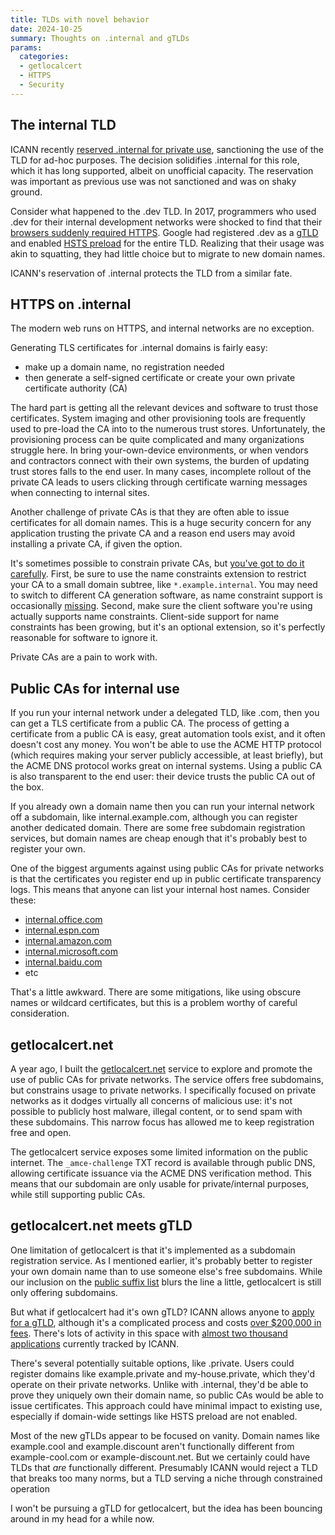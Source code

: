 ```yaml
---
title: TLDs with novel behavior
date: 2024-10-25
summary: Thoughts on .internal and gTLDs
params:
  categories:
  - getlocalcert
  - HTTPS
  - Security
---
```



## The internal TLD

ICANN recently 
[reserved .internal for private use](https://www.theregister.com/2024/08/08/dot_internal_ratified/),
sanctioning the use of the TLD for ad-hoc purposes.
The decision solidifies .internal for this role, which it has long supported, albeit on unofficial capacity.
The reservation was important as previous use was not sanctioned and was on shaky ground.

Consider what happened to the .dev TLD.
In 2017, programmers who used .dev for their internal development networks were shocked to find that their
[browsers suddenly required HTTPS](https://medium.engineering/use-a-dev-domain-not-anymore-95219778e6fd).
Google had registered .dev as a
[gTLD](https://en.wikipedia.org/wiki/Generic_top-level_domain)
and enabled
[HSTS preload](https://alexsci.com/blog/hsts-adoption/)
for the entire TLD.
Realizing that their usage was akin to squatting, they had little choice but to migrate to new domain names.

ICANN's reservation of .internal protects the TLD from a similar fate.


## HTTPS on .internal

The modern web runs on HTTPS, and internal networks are no exception.

Generating TLS certificates for .internal domains is fairly easy:
* make up a domain name, no registration needed
* then generate a self-signed certificate or create your own private certificate authority (CA)

The hard part is getting all the relevant devices and software to trust those certificates.
System imaging and other provisioning tools are frequently used to pre-load the CA into to the numerous trust stores.
Unfortunately, the provisioning process can be quite complicated and many organizations struggle here.
In bring your-own-device environments, or when vendors and contractors connect with their own systems, the burden of updating trust stores falls to the end user.
In many cases, incomplete rollout of the private CA leads to users clicking through certificate warning messages when connecting to internal sites.

Another challenge of private CAs is that they are often able to issue certificates for all domain names.
This is a huge security concern for any application trusting the private CA and a reason end users may avoid installing a private CA, if given the option.

It's sometimes possible to constrain private CAs, but [you've got to do it carefully](https://alexsci.com/blog/name-non-constraint/).
First, be sure to use the name constraints extension to restrict your CA to a small domain subtree, like `*.example.internal`.
You may need to switch to different CA generation software, as name constraint support is occasionally [missing](https://github.com/FiloSottile/mkcert/issues/302).
Second, make sure the client software you're using actually supports name constraints.
Client-side support for name constraints has been growing, but it's an optional extension, so it's perfectly reasonable for software to ignore it.

Private CAs are a pain to work with.


## Public CAs for internal use

If you run your internal network under a delegated TLD, like .com, then you can get a TLS certificate from a public CA.
The process of getting a certificate from a public CA is easy, great automation tools exist, and it often doesn't cost any money.
You won't be able to use the ACME HTTP protocol (which requires making your server publicly accessible, at least briefly), but the ACME DNS protocol works great on internal systems.
Using a public CA is also transparent to the end user: their device trusts the public CA out of the box.

If you already own a domain name then you can run your internal network off a subdomain, like internal.example.com, although you can register another dedicated domain.
There are some free subdomain registration services, but domain names are cheap enough that it's probably best to register your own.

One of the biggest arguments against using public CAs for private networks is that the certificates you register end up in public certificate transparency logs.
This means that anyone can list your internal host names.
Consider these:

* [internal.office.com](https://crt.sh/?q=internal.office.com&exclude=expired&group=none)
* [internal.espn.com](https://crt.sh/?q=internal.espn.com)
* [internal.amazon.com](https://crt.sh/?q=internal.amazon.com)
* [internal.microsoft.com](https://crt.sh/?q=internal.microsoft.com)
* [internal.baidu.com](https://crt.sh/?q=internal.baidu.com)
* etc

That's a little awkward.
There are some mitigations, like using obscure names or wildcard certificates, but this is a problem worthy of careful consideration.


## getlocalcert.net

A year ago, I built the [getlocalcert.net](https://www.getlocalcert.net/) service to explore and promote the use of public CAs for private networks.
The service offers free subdomains, but constrains usage to private networks.
I specifically focused on private networks as it dodges virtually all concerns of malicious use:
it's not possible to publicly host malware, illegal content, or to send spam with these subdomains.
This narrow focus has allowed me to keep registration free and open.

The getlocalcert service exposes some limited information on the public internet.
The `_amce-challenge` TXT record is available through public DNS, allowing certificate issuance via the ACME DNS verification method.
This means that our subdomain are only usable for private/internal purposes, while still supporting public CAs.


## getlocalcert.net meets gTLD

One limitation of getlocalcert is that it's implemented as a subdomain registration service.
As I mentioned earlier, it's probably better to register your own domain name than to use someone else's free subdomains.
While our inclusion on the
[public suffix list](https://publicsuffix.org/)
blurs the line a little, getlocalcert is still only offering subdomains.

But what if getlocalcert had it's own gTLD?
ICANN allows anyone to
[apply for a gTLD](https://newgtlds.icann.org/en),
although it's a complicated process and costs
[over $200,000 in fees](https://www.icann.org/en/blogs/details/icann-sets-expected-evaluation-fee-for-new-gtld-applications-in-the-next-round-25-09-2024-en).
There's lots of activity in this space with 
[almost two thousand applications](https://gtldresult.icann.org/applicationstatus/viewstatus)
currently tracked by ICANN.

There's several potentially suitable options, like .private.
Users could register domains like example.private and my-house.private, which they'd operate on their private networks.
Unlike with .internal, they'd be able to prove they uniquely own their domain name, so public CAs would be able to issue certificates.
This approach could have minimal impact to existing use, especially if domain-wide settings like HSTS preload are not enabled.

Most of the new gTLDs appear to be focused on vanity.
Domain names like example.cool and example.discount aren't functionally different from example-cool.com or example-discount.net.
But we certainly could have TLDs that *are* functionally different.
Presumably ICANN would reject a TLD that breaks too many norms, but a TLD serving a niche through constrained operation

I won't be pursuing a gTLD for getlocalcert, but the idea has been bouncing around in my head for a while now.

